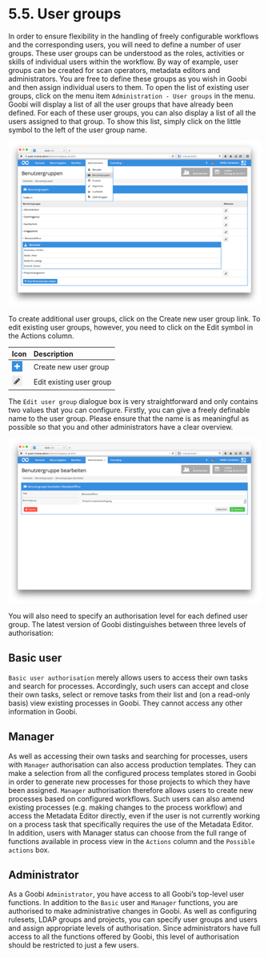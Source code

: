 # 5.5. User groups

In order to ensure flexibility in the handling of freely configurable workflows and the corresponding users, you will need to define a number of user groups. These user groups can be understood as the roles, activities or skills of individual users within the workflow. By way of example, user groups can be created for scan operators, metadata editors and administrators. You are free to define these groups as you wish in Goobi and then assign individual users to them. To open the list of existing user groups, click on the menu item `Administration - User groups` in the menu. Goobi will display a list of all the user groups that have already been defined. For each of these user groups, you can also display a list of all the users assigned to that group. To show this list, simply click on the little symbol to the left of the user group name.

![List of all previously configured user groups and assigned users](../.gitbook/assets/066d.png)

To create additional user groups, click on the Create new user group link. To edit existing user groups, however, you need to click on the Edit symbol in the Actions column.

| Icon | Description |
| :--- | :--- |
| ![ruleset\_02.png](../.gitbook/assets/ruleset_02.png) | Create new user group |
| ![ruleset\_01.png](../.gitbook/assets/ruleset_01.png) | Edit existing user group |

The `Edit user group` dialogue box is very straightforward and only contains two values that you can configure. Firstly, you can give a freely definable name to the user group. Please ensure that the name is as meaningful as possible so that you and other administrators have a clear overview.

![Editing a user group](../.gitbook/assets/067d.png)

You will also need to specify an authorisation level for each defined user group. The latest version of Goobi distinguishes between three levels of authorisation:

## Basic user

`Basic user authorisation` merely allows users to access their own tasks and search for processes. Accordingly, such users can accept and close their own tasks, select or remove tasks from their list and \(on a read-only basis\) view existing processes in Goobi. They cannot access any other information in Goobi.

## Manager

As well as accessing their own tasks and searching for processes, users with `Manager` authorisation can also access production templates. They can make a selection from all the configured process templates stored in Goobi in order to generate new processes for those projects to which they have been assigned. `Manager` authorisation therefore allows users to create new processes based on configured workflows. Such users can also amend existing processes \(e.g. making changes to the process workflow\) and access the Metadata Editor directly, even if the user is not currently working on a process task that specifically requires the use of the Metadata Editor. In addition, users with Manager status can choose from the full range of functions available in process view in the `Actions` column and the `Possible actions` box.

## Administrator

As a Goobi `Administrator`, you have access to all Goobi’s top-level user functions. In addition to the `Basic` user and `Manager` functions, you are authorised to make administrative changes in Goobi. As well as configuring rulesets, LDAP groups and projects, you can specify user groups and users and assign appropriate levels of authorisation. Since administrators have full access to all the functions offered by Goobi, this level of authorisation should be restricted to just a few users.

